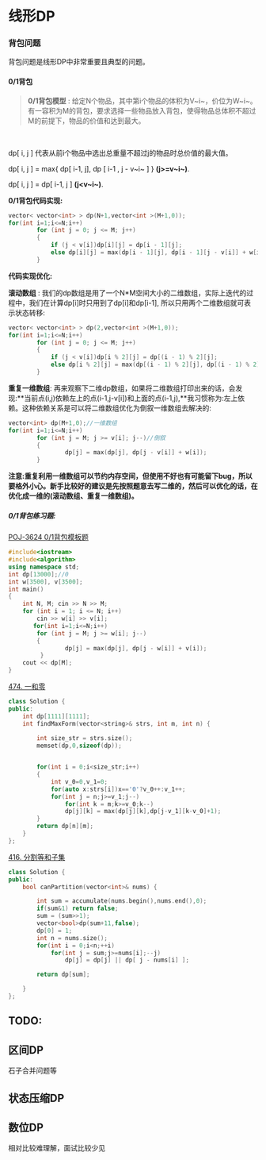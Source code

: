 # 线形DP

### 背包问题

背包问题是线形DP中非常重要且典型的问题。



#### 0/1背包

> **0/1背包模型** : 给定N个物品，其中第i个物品的体积为V~i~，价位为W~i~。有一容积为M的背包，要求选择一些物品放入背包，使得物品总体积不超过M的前提下，物品的价值和达到最大。

​	

 dp[ i, j ] 代表从前i个物品中选出总重量不超过j的物品时总价值的最大值。

 dp[ i, j ] = max{ dp[ i-1, j], dp [ i-1 , j - v~i~ ] }    **(j>=v~i~)**.

 dp[ i, j ] = dp[ i-1, j ]                                        **(j<v~i~)**.



**0/1背包代码实现:**

```c++
vector< vector<int> > dp(N+1,vector<int >(M+1,0));
for(int i=1;i<=N;i++)
        for (int j = 0; j <= M; j++)
        {
            if (j < v[i])dp[i][j] = dp[i - 1][j];
            else dp[i][j] = max(dp[i - 1][j], dp[i - 1][j - v[i]] + w[i]);
        }
```



**代码实现优化:** 

**滚动数组** : 我们的dp数组是用了一个N*M空间大小的二维数组，实际上迭代的过程中，我们在计算dp[i]时只用到了dp[i]和dp[i-1], 所以只用两个二维数组就可表示状态转移:

```c++
vector< vector<int> > dp(2,vector<int >(M+1,0));
for(int i=1;i<=N;i++)
        for (int j = 0; j <= M; j++)
        {
            if (j < v[i])dp[i % 2][j] = dp[(i - 1) % 2][j];
            else dp[i % 2][j] = max(dp[(i - 1) % 2][j], dp[(i - 1) % 2][j - v[i]] + w[i]);
        }
```



**重复一维数组**: 再来观察下二维dp数组，如果将二维数组打印出来的话，会发现:**当前点(i,j)依赖左上的点(i-1,j-v[i])和上面的点(i-1,j),**我习惯称为:左上依赖。这种依赖关系是可以将二维数组优化为倒叙一维数组去解决的:

```c++
vector<int> dp(M+1,0);//一维数组
for(int i=1;i<=N;i++)
        for (int j = M; j >= v[i]; j--)//倒叙
        {
        		dp[j] = max(dp[j], dp[j - v[i]] + w[i]);
        }
```

**注意:重复利用一维数组可以节约内存空间，但使用不好也有可能留下bug，所以要格外小心。新手比较好的建议是先按照题意去写二维的，然后可以优化的话，在优化成一维的(滚动数组、重复一维数组)。**





##### 0/1背包练习题:

[POJ-3624 0/1背包模板题](https://vjudge.net/problem/POJ-3624)

```c++
#include<iostream>
#include<algorithm>
using namespace std;
int dp[13000];//0
int w[3500], v[3500];
int main()
{
    int N, M; cin >> N >> M;
    for (int i = 1; i <= N; i++)
        cin >> w[i] >> v[i];
       for(int i=1;i<=N;i++)
        for (int j = M; j >= w[i]; j--)   
        {
                dp[j] = max(dp[j], dp[j - w[i]] + v[i]);
         }
    cout << dp[M];
}
```



[474. 一和零](https://leetcode-cn.com/problems/ones-and-zeroes/)

```c++
class Solution {
public:
    int dp[1111][1111];
    int findMaxForm(vector<string>& strs, int m, int n) {
        
        int size_str = strs.size();
        memset(dp,0,sizeof(dp));


        for(int i = 0;i<size_str;i++)
        {
            int v_0=0,v_1=0;
            for(auto x:strs[i])x=='0'?v_0++:v_1++;
            for(int j = n;j>=v_1;j--)
                for(int k = m;k>=v_0;k--)
                dp[j][k] = max(dp[j][k],dp[j-v_1][k-v_0]+1);
        }        
        return dp[n][m];
    }
};
```



[416. 分割等和子集](https://leetcode-cn.com/problems/partition-equal-subset-sum/)

```c++
class Solution {
public:
    bool canPartition(vector<int>& nums) {

        int sum = accumulate(nums.begin(),nums.end(),0);
        if(sum&1) return false;
        sum = (sum>>1);
        vector<bool>dp(sum+11,false);
        dp[0] = 1;
        int n = nums.size();
        for(int i = 0;i<n;++i)
            for(int j = sum;j>=nums[i];--j)
                dp[j] = dp[j] || dp[ j - nums[i] ];

        return dp[sum];

    }
};
```





## TODO:

## 区间DP

石子合并问题等





## 状态压缩DP

## 数位DP

相对比较难理解，面试比较少见



